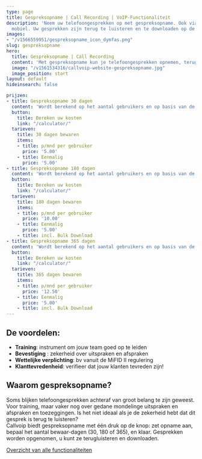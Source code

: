 ```yaml
---
type: page
title: Gespreksopname | Call Recording | VoIP-Functionaliteit
description: 'Neem uw telefoongesprekken op met gespreksopname. Ook via Qaller en Vamos
  mobiel. Uw gesprekken zijn terug te luisteren en te downloaden op de Hosted telefooncentrale.'
images:
- "/v1566559951/gespreksopname_icon_dymfas.png"
slug: gespreksopname
hero:
  title: Gespreksopname | Call Recording
  content: 'Met gespreksopname kun je telefoongesprekken opnemen, terugluisteren en bewaren. Oók gesprekken die je via de Smartphone maakt (Qaller of Vamos). De gespreksopnamefunctie kun je zelf per gebruiker in- en uitschakelen. Kies zelf of je alle gesprekken opneemt, of zet recording tijdens een gesprek aan. Opgenomen telefoongesprekken kun je beluisteren en gemakkelijk downloaden op de telefooncentrale.'
  image: "/v1561534316/callvoip-website-gespreksopname.jpg"
  image_position: start
layout: default
hideinsearch: false

prijzen:
- title: Gespreksopname 30 dagen
  content: 'Wordt berekend op het aantal gebruikers en op basis van de ingestelde bewaarperiode'
  button:
    title: Bereken uw kosten
    link: "/calculator/"
  tarieven:
    title: 30 dagen bewaren
    items:
    - title: p/mnd per gebruiker
      price: '5.00'
    - title: Eenmalig
      price: '5.00'
- title: Gespreksopname 180 dagen
  content: 'Wordt berekend op het aantal gebruikers en op basis van de ingestelde bewaarperiode'
  button:
    title: Bereken uw kosten
    link: "/calculator/"
  tarieven:
    title: 180 dagen bewaren
    items:
    - title: p/mnd per gebruiker
      price: '10.00'
    - title: Eenmalig
      price: '5.00'
    - title: incl. Bulk Download
- title: Gespreksopname 365 dagen
  content: 'Wordt berekend op het aantal gebruikers en op basis van de ingestelde bewaarperiode'
  button:
    title: Bereken uw kosten
    link: "/calculator/"
  tarieven:
    title: 365 dagen bewaren
    items:
    - title: p/mnd per gebruiker
      price: '12.50'
    - title: Eenmalig
      price: '5.00'
    - title: incl. Bulk Download
---
```

## De voordelen:

* **Training**: instrument om jouw team goed op te leiden
* **Bevestiging** : zekerheid over uitspraken en afspraken
* **Wettelijke verplichting**: bv vanuit de MiFID II regulering
* **Klanttevredenheid**: verifieer dat jouw klanten tevreden zijn!

## Waarom gespreksopname?

Soms blijken telefoongesprekken achteraf van groot belang te zijn geweest. Voor training, maar vaker nog over gedane mondelinge uitspraken en afspraken en toezeggingen. Is het niet ideaal als je de zekerheid hebt dat dit gesprek is terug te luisteren?  
Callvoip biedt gespreksopname met één druk op de knop: zet opname aan, bepaal het aantal bewaar-dagen (30, 180 of 365), en klaar. Gesprekken worden opgenomen, u kunt ze terugluisteren en downloaden.  

<a href="/telefonie/functionaliteiten/" class="button">Overzicht van alle functionaliteiten</a>
